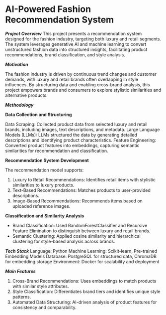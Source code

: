 # AI-Powered Fashion Recommendation System

**_Project Overview_**
This project presents a recommendation system designed for the fashion industry, targeting both luxury and retail segments. The system leverages generative AI and machine learning to convert unstructured fashion data into structured insights, facilitating product recommendations, brand classification, and style analysis.

**_Motivation_**

The fashion industry is driven by continuous trend changes and customer demands, with luxury and retail brands often overlapping in style influences. By structuring data and enabling cross-brand analysis, this project empowers brands and consumers to explore stylistic similarities and alternative products.

**_Methodology_**

**Data Collection and Structuring**

Data Scraping: Collected product data from selected luxury and retail brands, including images, text descriptions, and metadata.
Large Language Models (LLMs): LLMs structured the data by generating detailed descriptions and identifying product characteristics.
Feature Engineering: Converted product features into embeddings, capturing semantic similarities for recommendation and classification.

**Recommendation System Development**

The recommendation model supports:
1. Luxury to Retail Recommendations: Identifies retail items with stylistic similarities to luxury products.
2. Text-Based Recommendations: Matches products to user-provided descriptions.
3. Image-Based Recommendations: Recommends items based on uploaded reference images.
   
**Classification and Similarity Analysis**
- Brand Classification: Used RandomForestClassifier and Recursive Feature Elimination to distinguish between luxury and retail brands.
- Semantic Clustering: Applied cosine similarity and hierarchical clustering for style-based analysis across brands.

**_Tech Stack_**
Language: Python
Machine Learning: Scikit-learn, Pre-trained Embedding Models
Database: PostgreSQL for structured data, ChromaDB for embedding storage
Environment: Docker for scalability and deployment

**_Main Features_**

1. Cross-Brand Recommendations: Uses embeddings to match products with similar style attributes.
2. Style Classification: Differentiates brand tiers and identifies unique style patterns.
3. Automated Data Structuring: AI-driven analysis of product features for consistency and comparability.

